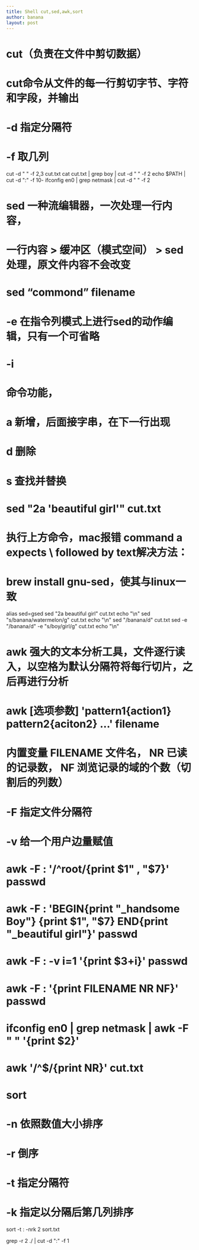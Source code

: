 ```yaml
---
title: Shell cut,sed,awk,sort
author: banana
layout: post
---
```

# cut（负责在文件中剪切数据）
# cut命令从文件的每一行剪切字节、字符和字段，并输出
# -d 指定分隔符
# -f 取几列
cut -d " " -f 2,3 cut.txt
cat cut.txt | grep boy | cut -d " " -f 2 
echo $PATH | cut -d ":" -f 10-
ifconfig en0 | grep netmask | cut -d " " -f 2

# sed 一种流编辑器，一次处理一行内容，
# 一行内容 > 缓冲区（模式空间） > sed处理，原文件内容不会改变
# sed “commond” filename
# -e 在指令列模式上进行sed的动作编辑，只有一个可省略
# -i 
# 命令功能，
# a 新增，后面接字串，在下一行出现
# d 删除
# s 查找并替换
# sed "2a 'beautiful girl'" cut.txt
# 执行上方命令，mac报错 command a expects \ followed by text解决方法：
# brew install gnu-sed，使其与linux一致
alias sed=gsed
sed "2a beautiful girl" cut.txt
echo "\n"
sed "s/banana/watermelon/g" cut.txt
echo "\n"
sed "/banana/d" cut.txt
sed -e "/banana/d" -e "s/boy/girl/g" cut.txt
echo "\n"

# awk 强大的文本分析工具，文件逐行读入，以空格为默认分隔符将每行切片，之后再进行分析
# awk [选项参数] 'pattern1{action1} pattern2{aciton2} ...' filename
# 内置变量 FILENAME 文件名，  NR 已读的记录数， NF 浏览记录的域的个数（切割后的列数）
# -F 指定文件分隔符
# -v 给一个用户边量赋值
# awk -F : '/^root/{print $1" , "$7}' passwd
# awk -F : 'BEGIN{print "_handsome Boy"} {print $1", "$7} END{print "_beautiful girl"}' passwd
# awk -F : -v i=1 '{print $3+i}' passwd
# awk -F : '{print FILENAME NR NF}' passwd
# ifconfig en0 | grep netmask | awk -F " " '{print $2}'
# awk '/^$/{print NR}' cut.txt


# sort
# -n 依照数值大小排序
# -r 倒序
# -t 指定分隔符
# -k 指定以分隔后第几列排序
sort -t : -nrk 2 sort.txt

grep -r 2 ./ | cut -d ":" -f 1